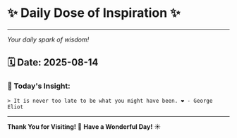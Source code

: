 # ✨ Daily Dose of Inspiration ✨

--- 

_Your daily spark of wisdom!_

## 🗓️ Date: **2025-08-14**

### 💬 Today's Insight:
```
> It is never too late to be what you might have been. ❤️ - George Eliot
```

--- 

**Thank You for Visiting!** 🙏
**Have a Wonderful Day!** ☀️
